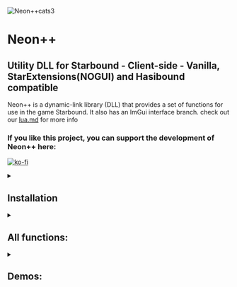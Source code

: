 ![Neon++cats3](https://user-images.githubusercontent.com/111540866/235280308-420053d0-1ebd-4be6-8bce-ffc498dbae2c.png)

# Neon++
## Utility DLL for Starbound - Client-side - Vanilla, StarExtensions(NOGUI) and Hasibound compatible

Neon++ is a dynamic-link library (DLL) that provides a set of functions for use in the game Starbound. It also has an ImGui interface branch.
check out our [lua.md](https://github.com/Starbound-Neon/Neon/blob/main/Lua.md) for more info

### If you like this project, you can support the development of Neon++ here:
[![ko-fi](https://ko-fi.com/img/githubbutton_sm.svg)](https://ko-fi.com/lonaasan)
<details><summary>
  
## Installation
  
</summary>
  
  ### Standalone
  
  Currently, use the injector of your choice and inject Neon++ into the game while in the titlescreen.
  
  ### HasiboundLite
  
  DLL loading is planned in the future, for now, use the standalone way
  
  ### StarExtensions
  
  From the StarExtensions Github Site:
  >You can create a file called libraries.txt in the win64/win32 folder and list other DLLs to load on each line.

  If you, for example, put Neon++ into your win64 folder, you can write:\
  `Neon++.dll` or `Neon++GUI.dll`\
  into the libraries.txt.

</details>
  
<details><summary>
  
## All functions:
  
</summary>
  
  All functions Neon++ provides. Look into [lua.md](https://github.com/Starbound-Neon/Neon/blob/main/Lua.md) for the documentation!

  neon\
  neon.build\
  neon.version\
  neon.name\
  neon.uniqueId\
  neon.reloadMods()\
  neon.warpAnimation(bool)\
  neon.gui\
  neon.gui.openGui()
  
  neon.world\
  neon.world.removeEntity(entityId)\
  neon.world.respawnInWorld(bool)\
  neon.world.reachEntities(bool)\
  neon.world.ignorePhysicsObjectCollisions(bool)\
  neon.world.ignoreProjectileCollisions(bool)\
  neon.world.ignoreVehicleCollisions(bool)
  
  neon.player\
  neon.player.ignoreItemPickup(bool)\
  neon.player.ignoreShipUpdate(bool)\
  neon.player.setName(name)\
  neon.player.setMode(mode)\
  neon.player.setHairDirectives(directives)\
  neon.player.setHairGroup(group)\
  neon.player.setHairType(type)\
  neon.player.setFacialHairDirectives(directives)\
  neon.player.setFacialHairGroup(group)\
  neon.player.setFacialHairType(type)\
  neon.player.setFacialMaskDirectives(directives)\
  neon.player.setFacialMaskGroup(group)\
  neon.player.setFacialMaskType(type)\
  neon.player.setBodyDirectives(directives)\
  neon.player.setEmoteDirectives(directives)
  
  neon.spoof\
  neon.spoof.setPlayerUUID(uuid)\
  neon.spoof.getPlayerUUID()\
  neon.spoof.setAssetDigest(digest)\
  neon.spoof.getAssetDigest()
  
  neon.chat\
  neon.chat.sendMessage(message, chatMode)\
  neon.chat.lastMessage()
</details>

<details><summary>
  
## Demos:
  
</summary>

<details>
<summary><b>Change Difficulty</b></summary>
<br>
  
You messed up in you character creation and accidentally made it hardcore? Neon++ got your back with neon.player.setMode()!\
It lets you easily change your difficulty on the fly, so you can game on without a new character!
</details>

<details>
<summary><b>Anti-grief & prevent malicious items</b></summary>
<br>
  
Your ship got raided? Other people on the server throw crashing items at you?\
Do not worry, Neon++ has Options to protect your shipworld file and your inventory from malicious players!
</details>

<details>
<summary><b>Local Entity Destroy</b></summary>
<br>
Get rid of what you dont like! With Neon++ you can locally destroy entities.
<br>
<br>
  
![Neon_Local_Entity_Destroy](https://user-images.githubusercontent.com/111540866/235007493-9f8d77c3-c257-4f7b-9ce9-c8faf10c5fe1.gif)
</details>

<details>
<summary><b>Asset Spoofing</b></summary>
<br>
  
Tired of being locked from servers that dont allow you to use your fancy custom stuff? Neon++ got your back with asset spoofing!\
Just get the needed asset-digest from the logs and spoof it later with Neon++!
<br>
<br>
  
![Neon_Set_Asset_Digest](https://user-images.githubusercontent.com/111540866/235007533-bb019c40-ac98-42ae-b8d4-51bc289b8dc0.gif)
![Neon_Get_Asset_Digest](https://user-images.githubusercontent.com/111540866/235007537-068e9832-944e-4c6a-9935-fe398e6e53f3.gif)
</details>

<details>
<summary><b>Player UUID Spoofing</b></summary>
<br>
  
Spoof your UUID with Neon++! This provides some protection from unwanted visitors.\
(We will work on ways to make it even more protective!)
<br>
<br>

![Neon_Set_Player_UUID](https://user-images.githubusercontent.com/111540866/235007581-6786e028-b447-4209-b816-85a72c7cc594.gif)
</details>

<details>
<summary><b>Send Chat</b></summary>
<br>
Send your Messages with Neon++! You can also get the last message received.
<br>
<br>
  
![NVIDIA_Share_NJUsodI4hR](https://user-images.githubusercontent.com/111540866/235009671-065dcc8b-9884-464a-a630-66b648be0a70.png)
</details>
  
  and many more! Look in [lua.md](https://github.com/Starbound-Neon/Neon/blob/main/Lua.md) for all functions!
  
</details>
